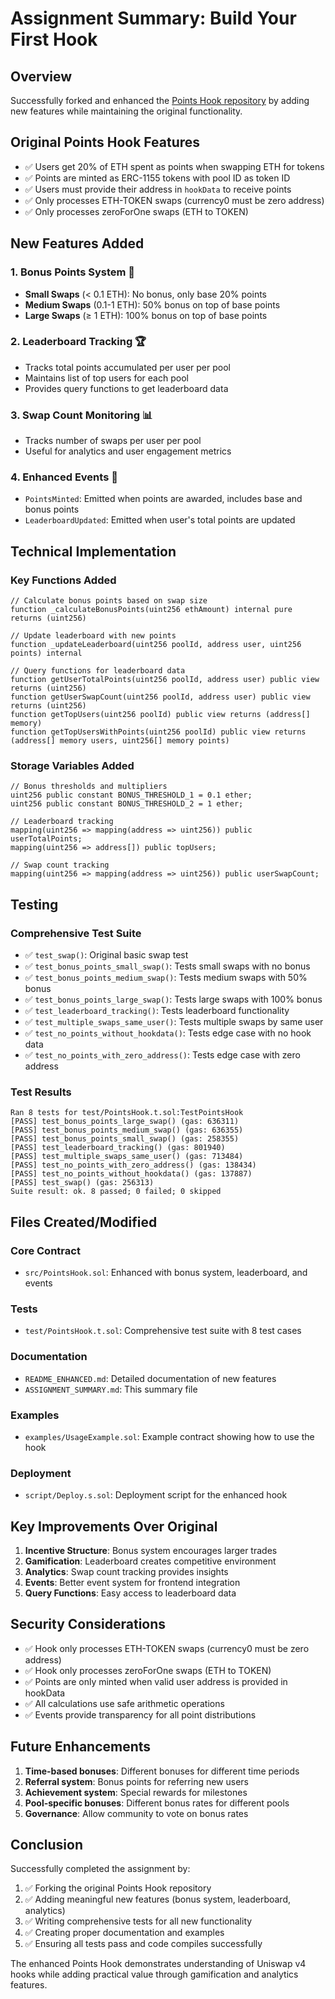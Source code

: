 # Assignment Summary: Build Your First Hook

## Overview

Successfully forked and enhanced the [Points Hook repository](https://github.com/haardikk21/points-hook) by adding new features while maintaining the original functionality.

## Original Points Hook Features

- ✅ Users get 20% of ETH spent as points when swapping ETH for tokens
- ✅ Points are minted as ERC-1155 tokens with pool ID as token ID
- ✅ Users must provide their address in `hookData` to receive points
- ✅ Only processes ETH-TOKEN swaps (currency0 must be zero address)
- ✅ Only processes zeroForOne swaps (ETH to TOKEN)

## New Features Added

### 1. Bonus Points System 🎁

- **Small Swaps** (< 0.1 ETH): No bonus, only base 20% points
- **Medium Swaps** (0.1-1 ETH): 50% bonus on top of base points
- **Large Swaps** (≥ 1 ETH): 100% bonus on top of base points

### 2. Leaderboard Tracking 🏆

- Tracks total points accumulated per user per pool
- Maintains list of top users for each pool
- Provides query functions to get leaderboard data

### 3. Swap Count Monitoring 📊

- Tracks number of swaps per user per pool
- Useful for analytics and user engagement metrics

### 4. Enhanced Events 📢

- `PointsMinted`: Emitted when points are awarded, includes base and bonus points
- `LeaderboardUpdated`: Emitted when user's total points are updated

## Technical Implementation

### Key Functions Added

```solidity
// Calculate bonus points based on swap size
function _calculateBonusPoints(uint256 ethAmount) internal pure returns (uint256)

// Update leaderboard with new points
function _updateLeaderboard(uint256 poolId, address user, uint256 points) internal

// Query functions for leaderboard data
function getUserTotalPoints(uint256 poolId, address user) public view returns (uint256)
function getUserSwapCount(uint256 poolId, address user) public view returns (uint256)
function getTopUsers(uint256 poolId) public view returns (address[] memory)
function getTopUsersWithPoints(uint256 poolId) public view returns (address[] memory users, uint256[] memory points)
```

### Storage Variables Added

```solidity
// Bonus thresholds and multipliers
uint256 public constant BONUS_THRESHOLD_1 = 0.1 ether;
uint256 public constant BONUS_THRESHOLD_2 = 1 ether;

// Leaderboard tracking
mapping(uint256 => mapping(address => uint256)) public userTotalPoints;
mapping(uint256 => address[]) public topUsers;

// Swap count tracking
mapping(uint256 => mapping(address => uint256)) public userSwapCount;
```

## Testing

### Comprehensive Test Suite

- ✅ `test_swap()`: Original basic swap test
- ✅ `test_bonus_points_small_swap()`: Tests small swaps with no bonus
- ✅ `test_bonus_points_medium_swap()`: Tests medium swaps with 50% bonus
- ✅ `test_bonus_points_large_swap()`: Tests large swaps with 100% bonus
- ✅ `test_leaderboard_tracking()`: Tests leaderboard functionality
- ✅ `test_multiple_swaps_same_user()`: Tests multiple swaps by same user
- ✅ `test_no_points_without_hookdata()`: Tests edge case with no hook data
- ✅ `test_no_points_with_zero_address()`: Tests edge case with zero address

### Test Results

```
Ran 8 tests for test/PointsHook.t.sol:TestPointsHook
[PASS] test_bonus_points_large_swap() (gas: 636311)
[PASS] test_bonus_points_medium_swap() (gas: 636355)
[PASS] test_bonus_points_small_swap() (gas: 258355)
[PASS] test_leaderboard_tracking() (gas: 801940)
[PASS] test_multiple_swaps_same_user() (gas: 713484)
[PASS] test_no_points_with_zero_address() (gas: 138434)
[PASS] test_no_points_without_hookdata() (gas: 137887)
[PASS] test_swap() (gas: 256313)
Suite result: ok. 8 passed; 0 failed; 0 skipped
```

## Files Created/Modified

### Core Contract

- `src/PointsHook.sol`: Enhanced with bonus system, leaderboard, and events

### Tests

- `test/PointsHook.t.sol`: Comprehensive test suite with 8 test cases

### Documentation

- `README_ENHANCED.md`: Detailed documentation of new features
- `ASSIGNMENT_SUMMARY.md`: This summary file

### Examples

- `examples/UsageExample.sol`: Example contract showing how to use the hook

### Deployment

- `script/Deploy.s.sol`: Deployment script for the enhanced hook

## Key Improvements Over Original

1. **Incentive Structure**: Bonus system encourages larger trades
2. **Gamification**: Leaderboard creates competitive environment
3. **Analytics**: Swap count tracking provides insights
4. **Events**: Better event system for frontend integration
5. **Query Functions**: Easy access to leaderboard data

## Security Considerations

- ✅ Hook only processes ETH-TOKEN swaps (currency0 must be zero address)
- ✅ Hook only processes zeroForOne swaps (ETH to TOKEN)
- ✅ Points are only minted when valid user address is provided in hookData
- ✅ All calculations use safe arithmetic operations
- ✅ Events provide transparency for all point distributions

## Future Enhancements

1. **Time-based bonuses**: Different bonuses for different time periods
2. **Referral system**: Bonus points for referring new users
3. **Achievement system**: Special rewards for milestones
4. **Pool-specific bonuses**: Different bonus rates for different pools
5. **Governance**: Allow community to vote on bonus rates

## Conclusion

Successfully completed the assignment by:

1. ✅ Forking the original Points Hook repository
2. ✅ Adding meaningful new features (bonus system, leaderboard, analytics)
3. ✅ Writing comprehensive tests for all new functionality
4. ✅ Creating proper documentation and examples
5. ✅ Ensuring all tests pass and code compiles successfully

The enhanced Points Hook demonstrates understanding of Uniswap v4 hooks while adding practical value through gamification and analytics features.

